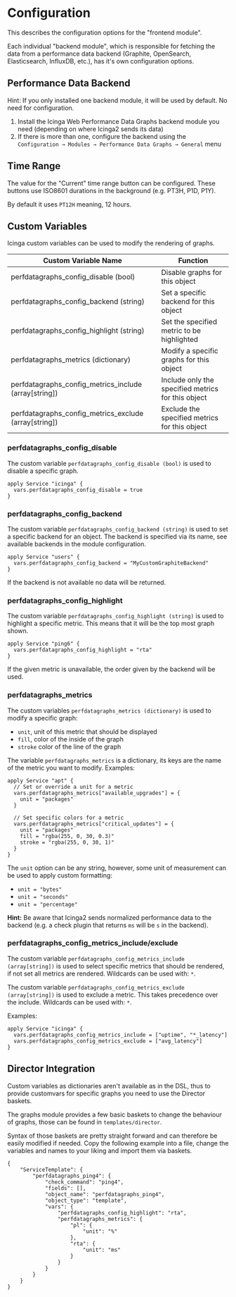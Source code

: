 # Configuration

This describes the configuration options for the "frontend module".

Each individual "backend module", which is responsible for fetching the data from a performance data backend (Graphite, OpenSearch, Elasticsearch, InfluxDB, etc.), has it's own configuration options.

## Performance Data Backend

Hint: If you only installed one backend module, it will be used by default. No need for configuration.

1. Install the Icinga Web Performance Data Graphs backend module you need (depending on where Icinga2 sends its data)
2. If there is more than one, configure the backend using the `Configuration → Modules → Performance Data Graphs → General` menu

## Time Range

The value for the "Current" time range button can be configured.
These buttons use ISO8601 durations in the background (e.g. PT3H, P1D, P1Y).

By default it uses `PT12H` meaning, 12 hours.

## Custom Variables

Icinga custom variables can be used to modify the rendering of graphs.

| Custom Variable Name  | Function |
|---------|--------|
| perfdatagraphs_config_disable (bool) | Disable graphs for this object |
| perfdatagraphs_config_backend (string) | Set a specific backend for this object |
| perfdatagraphs_config_highlight (string) | Set the specified metric to be highlighted |
| perfdatagraphs_metrics (dictionary)  | Modify a specific graphs for this object |
| perfdatagraphs_config_metrics_include (array[string]) | Include only the specified metrics for this object |
| perfdatagraphs_config_metrics_exclude (array[string]) | Exclude the specified metrics for this object |

### perfdatagraphs_config_disable

The custom variable `perfdatagraphs_config_disable (bool)` is used to disable a specific graph.

```
apply Service "icinga" {
  vars.perfdatagraphs_config_disable = true
}
```

### perfdatagraphs_config_backend

The custom variable `perfdatagraphs_config_backend (string)` is used to set a specific backend for an object.
The backend is specified via its name, see available backends in the module configuration.

```
apply Service "users" {
  vars.perfdatagraphs_config_backend = "MyCustomGraphiteBackend"
}
```

If the backend is not available no data will be returned.

### perfdatagraphs_config_highlight

The custom variable `perfdatagraphs_config_highlight (string)` is used to highlight a specific metric.
This means that it will be the top most graph shown.

```
apply Service "ping6" {
  vars.perfdatagraphs_config_highlight = "rta"
}
```

If the given metric is unavailable, the order given by the backend will be used.

### perfdatagraphs_metrics

The custom variables `perfdatagraphs_metrics (dictionary)` is used to modify a specific graph:

- `unit`, unit of this metric that should be displayed
- `fill`, color of the inside of the graph
- `stroke` color of the line of the graph

The variable `perfdatagraphs_metrics` is a dictionary, its keys are the name of the metric
you want to modify. Examples:

```
apply Service "apt" {
  // Set or override a unit for a metric
  vars.perfdatagraphs_metrics["available_upgrades"] = {
    unit = "packages"
  }

  // Set specific colors for a metric
  vars.perfdatagraphs_metrics["critical_updates"] = {
    unit = "packages"
    fill = "rgba(255, 0, 30, 0.3)"
    stroke = "rgba(255, 0, 30, 1)"
  }
}
```

The `unit` option can be any string, however, some unit of measurement can be used to apply custom formatting:

- `unit = "bytes"`
- `unit = "seconds"`
- `unit = "percentage"`

**Hint:** Be aware that Icinga2 sends normalized performance data to the backend (e.g. a check plugin that returns `ms` will be `s` in the backend).

### perfdatagraphs_config_metrics_include/exclude

The custom variable `perfdatagraphs_config_metrics_include (array[string])` is used to select specific metrics that
should be rendered, if not set all metrics are rendered. Wildcards can be used with: `*`.

The custom variable `perfdatagraphs_config_metrics_exclude (array[string])` is used to exclude a metric.
This takes precedence over the include. Wildcards can be used with: `*`.

Examples:

```
apply Service "icinga" {
  vars.perfdatagraphs_config_metrics_include = ["uptime", "*_latency"]
  vars.perfdatagraphs_config_metrics_exclude = ["avg_latency"]
}
```

## Director Integration

Custom variables as dictionaries aren't available as in the DSL, thus to provide customvars for specific graphs you need to use the Director baskets.

The graphs module provides a few basic baskets to change the behaviour of graphs, those can be found in `templates/director`. 

Syntax of those baskets are pretty straight forward and can therefore be easily modified if needed. 
Copy the following example into a file, change the variables and names to your liking and import them via baskets. 

```
{
    "ServiceTemplate": {
        "perfdatagraphs_ping4": {
            "check_command": "ping4",
            "fields": [],
            "object_name": "perfdatagraphs_ping4",
            "object_type": "template",
            "vars": {
                "perfdatagraphs_config_highlight": "rta",
                "perfdatagraphs_metrics": {
                    "pl": {
                        "unit": "%"
                    },
                    "rta": {
                        "unit": "ms"
                    }
                }
            }
        }
    }
}
```
